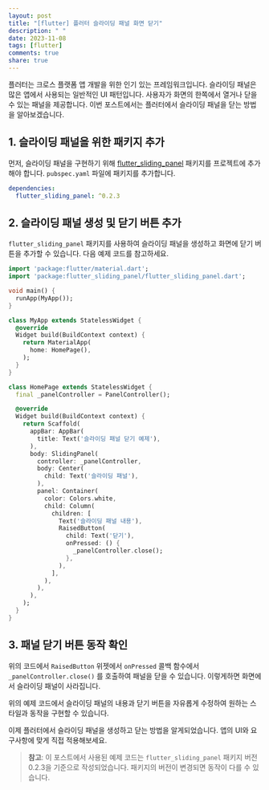 ```yaml
---
layout: post
title: "[flutter] 플러터 슬라이딩 패널 화면 닫기"
description: " "
date: 2023-11-08
tags: [flutter]
comments: true
share: true
---
```


플러터는 크로스 플랫폼 앱 개발을 위한 인기 있는 프레임워크입니다. 슬라이딩 패널은 많은 앱에서 사용되는 일반적인 UI 패턴입니다. 사용자가 화면의 한쪽에서 열거나 닫을 수 있는 패널을 제공합니다. 이번 포스트에서는 플러터에서 슬라이딩 패널을 닫는 방법을 알아보겠습니다.

## 1. 슬라이딩 패널을 위한 패키지 추가

먼저, 슬라이딩 패널을 구현하기 위해 [flutter_sliding_panel](https://pub.dev/packages/flutter_sliding_panel) 패키지를 프로젝트에 추가해야 합니다. `pubspec.yaml` 파일에 패키지를 추가합니다.

```yaml
dependencies:
  flutter_sliding_panel: ^0.2.3
```

## 2. 슬라이딩 패널 생성 및 닫기 버튼 추가

`flutter_sliding_panel` 패키지를 사용하여 슬라이딩 패널을 생성하고 화면에 닫기 버튼을 추가할 수 있습니다. 다음 예제 코드를 참고하세요.

```dart
import 'package:flutter/material.dart';
import 'package:flutter_sliding_panel/flutter_sliding_panel.dart';

void main() {
  runApp(MyApp());
}

class MyApp extends StatelessWidget {
  @override
  Widget build(BuildContext context) {
    return MaterialApp(
      home: HomePage(),
    );
  }
}

class HomePage extends StatelessWidget {
  final _panelController = PanelController();

  @override
  Widget build(BuildContext context) {
    return Scaffold(
      appBar: AppBar(
        title: Text('슬라이딩 패널 닫기 예제'),
      ),
      body: SlidingPanel(
        controller: _panelController,
        body: Center(
          child: Text('슬라이딩 패널'),
        ),
        panel: Container(
          color: Colors.white,
          child: Column(
            children: [
              Text('슬라이딩 패널 내용'),
              RaisedButton(
                child: Text('닫기'),
                onPressed: () {
                  _panelController.close();
                },
              ),
            ],
          ),
        ),
      ),
    );
  }
}
```

## 3. 패널 닫기 버튼 동작 확인

위의 코드에서 `RaisedButton` 위젯에서 `onPressed` 콜백 함수에서 `_panelController.close()` 를 호출하여 패널을 닫을 수 있습니다. 이렇게하면 화면에서 슬라이딩 패널이 사라집니다.

위의 예제 코드에서 슬라이딩 패널의 내용과 닫기 버튼을 자유롭게 수정하여 원하는 스타일과 동작을 구현할 수 있습니다.

이제 플러터에서 슬라이딩 패널을 생성하고 닫는 방법을 알게되었습니다. 앱의 UI와 요구사항에 맞게 직접 적용해보세요.

> **참고**: 이 포스트에서 사용된 예제 코드는 `flutter_sliding_panel` 패키지 버전 0.2.3을 기준으로 작성되었습니다. 패키지의 버전이 변경되면 동작이 다를 수 있습니다.